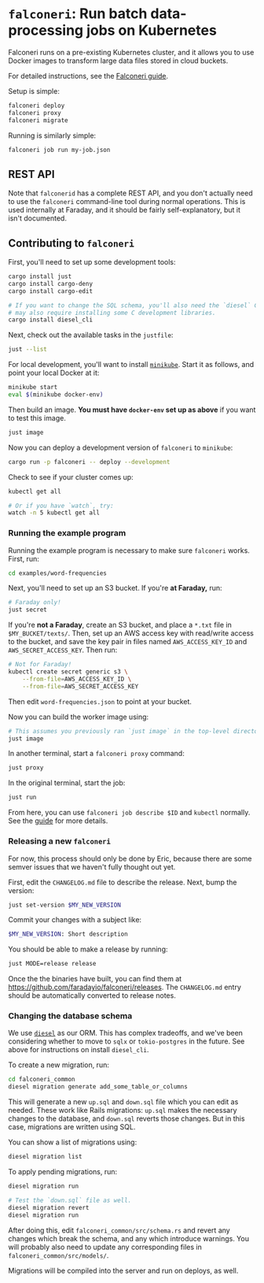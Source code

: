 # `falconeri`: Run batch data-processing jobs on Kubernetes

Falconeri runs on a pre-existing Kubernetes cluster, and it allows you to use Docker images to transform large data files stored in cloud buckets.

For detailed instructions, see the [Falconeri guide][guide].

Setup is simple:

```sh
falconeri deploy
falconeri proxy
falconeri migrate
```

Running is similarly simple:

```sh
falconeri job run my-job.json
```

[guide]: https://github.com/faradayio/falconeri/blob/master/guide/src/SUMMARY.md

## REST API

Note that `falconerid` has a complete REST API, and you don't actually need to use the `falconeri` command-line tool during normal operations. This is used internally at Faraday, and it should be fairly self-explanatory, but it isn't documented.

## Contributing to `falconeri`

First, you'll need to set up some development tools:

```sh
cargo install just
cargo install cargo-deny
cargo install cargo-edit

# If you want to change the SQL schema, you'll also need the `diesel` CLI. This
# may also require installing some C development libraries.
cargo install diesel_cli
```

Next, check out the available tasks in the `justfile`:

```sh
just --list
```

For local development, you'll want to install [`minikube`](https://minikube.sigs.k8s.io/docs/start/). Start it as follows, and point your local Docker at it:

```sh
minikube start
eval $(minikube docker-env)
```

Then build an image. **You must have `docker-env` set up as above** if you want to test this image.

```sh
just image
```

Now you can deploy a development version of `falconeri` to `minikube`:

```sh
cargo run -p falconeri -- deploy --development
```

Check to see if your cluster comes up:

```sh
kubectl get all

# Or if you have `watch`, try:
watch -n 5 kubectl get all
```

### Running the example program

Running the example program is necessary to make sure `falconeri` works. First, run:

```sh
cd examples/word-frequencies
```

Next, you'll need to set up an S3 bucket. If you're **at Faraday,** run:

```sh
# Faraday only!
just secret
```

If you're **not a Faraday**, create an S3 bucket, and place a `*.txt` file in `$MY_BUCKET/texts/`. Then, set up an AWS access key with read/write access to the bucket, and save the key pair in files named `AWS_ACCESS_KEY_ID` and `AWS_SECRET_ACCESS_KEY`. Then run:

```sh
# Not for Faraday!
kubectl create secret generic s3 \
    --from-file=AWS_ACCESS_KEY_ID \
    --from-file=AWS_SECRET_ACCESS_KEY
```

Then edit `word-frequencies.json` to point at your bucket.

Now you can build the worker image using:

```sh
# This assumes you previously ran `just image` in the top-level directory.
just image
```

In another terminal, start a `falconeri proxy` command:

```sh
just proxy
```

In the original terminal, start the job:

```sh
just run
```

From here, you can use `falconeri job describe $ID` and `kubectl` normally. See the [guide][] for more details.

### Releasing a new `falconeri`

For now, this process should only be done by Eric, because there are some semver issues that we haven't fully thought out yet.

First, edit the `CHANGELOG.md` file to describe the release. Next, bump the version:

```sh
just set-version $MY_NEW_VERSION
```

Commit your changes with a subject like:

```sh
$MY_NEW_VERSION: Short description
```

You should be able to make a release by running:

```sh
just MODE=release release
```

Once the the binaries have built, you can find them at https://github.com/faradayio/falconeri/releases. The `CHANGELOG.md` entry should be automatically converted to release notes.

### Changing the database schema

We use [`diesel`][diesel] as our ORM. This has complex tradeoffs, and we've been considering whether to move to `sqlx` or `tokio-postgres` in the future. See above for instructions on install `diesel_cli`.

[diesel]: https://diesel.rs/

To create a new migration, run:

```sh
cd falconeri_common
diesel migration generate add_some_table_or_columns
```

This will generate a new `up.sql` and `down.sql` file which you can edit as needed. These work like Rails migrations: `up.sql` makes the necessary changes to the database, and `down.sql` reverts those changes. But in this case, migrations are written using SQL.

You can show a list of migrations using:

```sh
diesel migration list
```

To apply pending migrations, run:

```sh
diesel migration run

# Test the `down.sql` file as well.
diesel migration revert
diesel migration run
```

After doing this, edit `falconeri_common/src/schema.rs` and revert any changes which break the schema, and any which introduce warnings. You will probably also need to update any corresponding files in `falconeri_common/src/models/`.

Migrations will be compiled into the server and run on deploys, as well.

